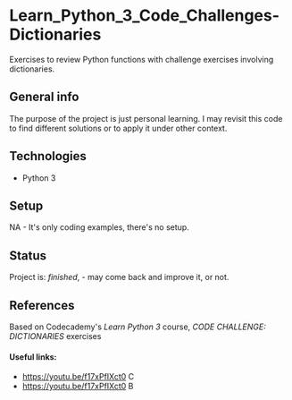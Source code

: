 # Learn_Python_3_Code_Challenges-Dictionaries
Exercises to review Python functions with challenge exercises involving dictionaries.

## General info
The purpose of the project is just personal learning. I may revisit this code to find different solutions or to apply it under other context. 

## Technologies
* Python 3

## Setup
NA - It's only coding examples, there's no setup.

## Status
Project is: _finished_, - may come back and improve it, or not.


## References
Based on Codecademy's _Learn Python 3_ course, _CODE CHALLENGE: DICTIONARIES_ exercises

#### Useful links:
* https://youtu.be/f17xPfIXct0 C
* https://youtu.be/f17xPfIXct0 B
